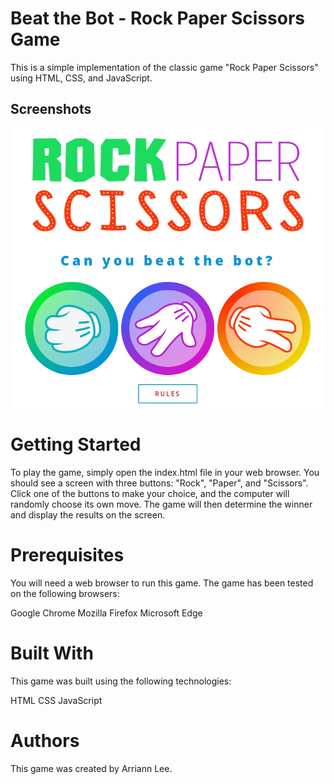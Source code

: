 # Beat the Bot - Rock Paper Scissors Game

This is a simple implementation of the classic game "Rock Paper Scissors" using HTML, CSS, and JavaScript.

## Screenshots

![App Screenshot](/img/screenshot.png)

# Getting Started

To play the game, simply open the index.html file in your web browser. You should see a screen with three buttons: "Rock", "Paper", and "Scissors". Click one of the buttons to make your choice, and the computer will randomly choose its own move. The game will then determine the winner and display the results on the screen.

# Prerequisites

You will need a web browser to run this game. The game has been tested on the following browsers:

Google Chrome
Mozilla Firefox
Microsoft Edge

# Built With
This game was built using the following technologies:

HTML
CSS
JavaScript

# Authors

This game was created by Arriann Lee.
